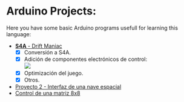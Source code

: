 # Arduino Projects:
Here you have some basic Arduino programs usefull for learning this language:  
  * [**S4A** - Drift Maniac](https://github.com/KaliNuska/ArduinoProjects/releases/tag/v1.0-release)  
    - [x] Conversión a S4A.  
    - [x] Adición de componentes electrónicos de control:  
    ![](http://i.imgur.com/zEfvNXo.png)  
    - [x] Optimización del juego.  
    - [x] Otros.  
  * [Proyecto 2 - Interfaz de una nave espacial](./Proyecto%202%20-%20Primeros%20pasos%20con%20el%20c%C3%B3digo.md#proyecto-2---interfaz-de-una-nave-espacial)  
  * [Control de una matriz 8x8](https://github.com/KaliNuska/ArduinoProjects/releases/tag/0)
